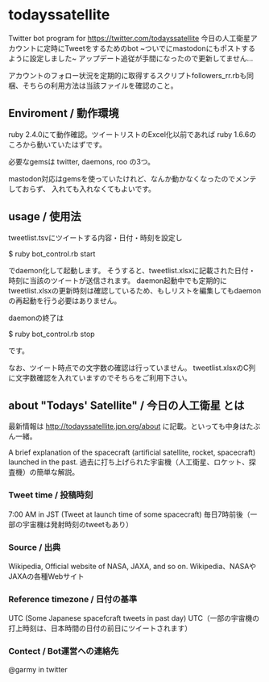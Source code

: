 # todayssatellite

Twitter bot program for https://twitter.com/todayssatellite
今日の人工衛星アカウントに定時にTweetをするためのbot
~ついでにmastodonにもポストするように設定しました~ アップデート追従が手間になったので更新してません…

アカウントのフォロー状況を定期的に取得するスクリプトfollowers_rr.rbも同梱、そちらの利用方法は当該ファイルを確認のこと。

## Enviroment / 動作環境

ruby 2.4.0にて動作確認。ツイートリストのExcel化以前であれば ruby 1.6.6のころから動いていたはずです。

必要なgemsは twitter, daemons, roo の3つ。

mastodon対応はgemsを使っていたけれど、なんか動かなくなったのでメンテしておらず、
入れても入れなくてもよいです。

## usage / 使用法

tweetlist.tsvにツイートする内容・日付・時刻を設定し

$ ruby bot_control.rb start

でdaemon化して起動します。
そうすると、tweetlist.xlsxに記載された日付・時刻に当該のツイートが送信されます。
daemon起動中でも定期的にtweetlist.xlsxの更新時刻は確認しているため、もしリストを編集してもdaemonの再起動を行う必要はありません。

daemonの終了は

$ ruby bot_control.rb stop

です。

なお、ツイート時点での文字数の確認は行っていません。
tweetlist.xlsxのC列に文字数確認を入れていますのでそちらをご利用下さい。

## about "Todays' Satellite" / 今日の人工衛星 とは

最新情報は
http://todayssatellite.jpn.org/about
に記載。といっても中身はたぶん一緒。

A brief explanation of the spacecraft (artificial satellite, rocket, spacecraft) launched in the past.
過去に打ち上げられた宇宙機（人工衛星、ロケット、探査機）の簡単な解説。

### Tweet time / 投稿時刻

7:00 AM in JST (Tweet at launch time of some spacecraft)
毎日7時前後（一部の宇宙機は発射時刻のtweetもあり）

### Source / 出典

Wikipedia, Official website of NASA, JAXA, and so on.
Wikipedia、NASAやJAXAの各種Webサイト

### Reference timezone / 日付の基準

UTC (Some Japanese spacefcraft tweets in past day)
UTC（一部の宇宙機の打上時刻は、日本時間の日付の前日にツイートされます）

### Contect / Bot運営への連絡先

@garmy in twitter
